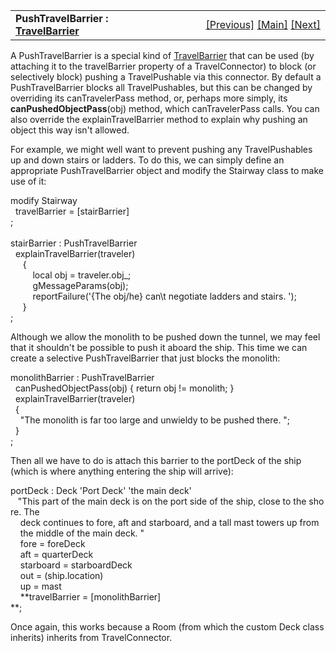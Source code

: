 <table width="100%" data-border="0" data-cellspacing="0"
data-cellpadding="3" data-bgcolor="#C0C0C0">
<colgroup>
<col style="width: 50%" />
<col style="width: 50%" />
</colgroup>
<tbody>
<tr>
<td style="text-align: left;"><strong>PushTravelBarrier : <a
href="travelbarrier.htm">TravelBarrier</a><br />
</strong></td>
<td style="text-align: right;"><a
href="travelpushable.htm">[Previous]</a> <a
href="generalintroduction.htm">[Main]</a> <a
href="intangibles-overview.htm">[Next]</a></td>
</tr>
</tbody>
</table>

  
A PushTravelBarrier is a special kind of
[TravelBarrier](travelbarrier.htm) that can be used (by attaching it to
the travelBarrier property of a TravelConnector) to block (or
selectively block) pushing a TravelPushable via this connector. By
default a PushTravelBarrier blocks all TravelPushables, but this can be
changed by overriding its canTravelerPass method, or, perhaps more
simply, its **canPushedObjectPass**(obj) method, which canTravelerPass
calls. You can also override the explainTravelBarrier method to explain
why pushing an object this way isn't allowed.  
  
For example, we might well want to prevent pushing any TravelPushables
up and down stairs or ladders. To do this, we can simply define an
appropriate PushTravelBarrier object and modify the Stairway class to
make use of it:  
  
modify Stairway  
  travelBarrier = \[stairBarrier\]  
;     
     
stairBarrier : PushTravelBarrier  
  explainTravelBarrier(traveler)  
     {  
         local obj = traveler.obj\_;  
         gMessageParams(obj);  
         reportFailure('{The obj/he} can\\t negotiate ladders and stairs. ');  
     }  
;     
  
Although we allow the monolith to be pushed down the tunnel, we may feel
that it shouldn't be possible to push it aboard the ship. This time we
can create a selective PushTravelBarrier that just blocks the
monolith:  
  
monolithBarrier : PushTravelBarrier  
  canPushedObjectPass(obj) { return obj != monolith; }  
  explainTravelBarrier(traveler)  
  {  
    "The monolith is far too large and unwieldy to be pushed there. ";  
  }  
;  
  
Then all we have to do is attach this barrier to the portDeck of the
ship (which is where anything entering the ship will arrive):  
  
portDeck : Deck 'Port Deck' 'the main deck'  
   "This part of the main deck is on the port side of the ship, close to the shore. The  
    deck continues to fore, aft and starboard, and a tall mast towers up from  
    the middle of the main deck. "  
    fore = foreDeck  
    aft = quarterDeck  
    starboard = starboardDeck  
    out = (ship.location)  
    up = mast  
    **travelBarrier = \[monolithBarrier\]  
**;  
  
Once again, this works because a Room (from which the custom Deck class
inherits) inherits from TravelConnector.  
  
